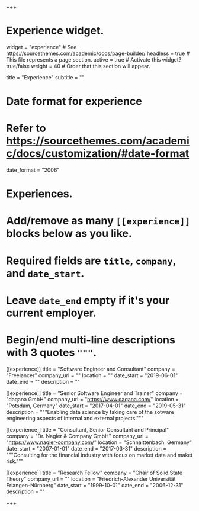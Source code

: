 +++
# Experience widget.
widget = "experience"  # See https://sourcethemes.com/academic/docs/page-builder/
headless = true  # This file represents a page section.
active = true  # Activate this widget? true/false
weight = 40  # Order that this section will appear.

title = "Experience"
subtitle = ""

# Date format for experience
#   Refer to https://sourcethemes.com/academic/docs/customization/#date-format
date_format = "2006"

# Experiences.
#   Add/remove as many `[[experience]]` blocks below as you like.
#   Required fields are `title`, `company`, and `date_start`.
#   Leave `date_end` empty if it's your current employer.
#   Begin/end multi-line descriptions with 3 quotes `"""`.
[[experience]]
  title = "Software Engineer and Consultant"
  company = "Freelancer"
  company_url = ""
  location = ""
  date_start = "2019-06-01"
  date_end = ""
  description = ""

[[experience]]
  title = "Senior Software Engineer and Trainer"
  company = "daqana GmbH"
  company_url = "https://www.daqana.com/"
  location = "Potsdam, Germany"
  date_start = "2017-04-01"
  date_end = "2019-05-31"
  description = """Enabling data science by taking care of the sotware engineering aspects of internal and external projects."""

[[experience]]
  title = "Consultant, Senior Consultant and Principal"
  company = "Dr. Nagler & Company GmbH"
  company_url = "https://www.nagler-company.com/"
  location = "Schnaittenbach, Germany"
  date_start = "2007-01-01"
  date_end = "2017-03-31"
  description = """Consulting for the financial industry with focus on market data and maket risk."""

[[experience]]
  title = "Research Fellow"
  company = "Chair of Solid State Theory"
  company_url = ""
  location = "Friedrich-Alexander Universität Erlangen-Nürnberg"
  date_start = "1999-10-01"
  date_end = "2006-12-31"
  description = ""

+++
